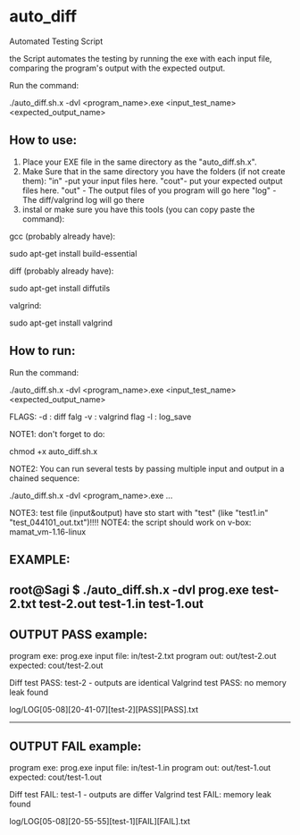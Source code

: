 # auto_diff
Automated Testing Script

the Script automates the testing by running the exe with each input file, 
comparing the program's output with the expected output.

Run the command:

./auto_diff.sh.x -dvl <program_name>.exe <input_test_name> <expected_output_name>

How to use:
----------
1) Place your EXE file in the same directory as the "auto_diff.sh.x".
2) Make Sure that in the same directory you have the folders (if not create them):
		"in" -put your input files here.
		"cout"- put your expected output files here. 
		"out" - The output files of you program will go here
		"log" - The diff/valgrind log will go there
3) instal or make sure you have this tools (you can copy paste the command):

gcc (probably already have):	

sudo apt-get install build-essential

diff (probably already have):

sudo apt-get install diffutils

valgrind:

sudo apt-get install valgrind
    
How to run:
----------
Run the command:

./auto_diff.sh.x -dvl <program_name>.exe <input_test_name> <expected_output_name>


FLAGS:
	-d : diff falg
	-v : valgrind flag
	-l : log_save

NOTE1: 
don't forget to do:

chmod +x auto_diff.sh.x

NOTE2: 
You can run several tests by passing multiple input and output in a chained sequence:

./auto_diff.sh.x -dvl <program_name>.exe <input1> <exout1> <input2> <exout2> <input3> <exout3> ...

NOTE3: 
	test file (input&output) have sto start with "test" 
	(like "test1.in" "test_044101_out.txt")!!!!
NOTE4:
	the script should work on v-box: mamat_vm-1.16-linux
	
EXAMPLE:
--------
root@Sagi $ ./auto_diff.sh.x -dvl prog.exe test-2.txt test-2.out test-1.in test-1.out
----------------------------------------------------
OUTPUT PASS example:
----------------------------------------------------
program exe:            prog.exe
input file:             in/test-2.txt
program out:            out/test-2.out
expected:               cout/test-2.out

Diff test PASS: test-2 - outputs are identical
Valgrind test PASS: no memory leak found

log/LOG[05-08][20-41-07][test-2][PASS][PASS].txt

----------------------------------------------------
OUTPUT FAIL example:
----------------------------------------------------
program exe:            prog.exe
input file:             in/test-1.in
program out:            out/test-1.out
expected:               cout/test-1.out

Diff test FAIL: test-1 - outputs are differ
Valgrind test FAIL: memory leak found

log/LOG[05-08][20-55-55][test-1][FAIL][FAIL].txt

